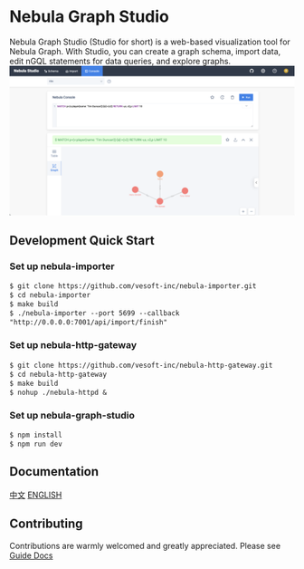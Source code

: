 # Nebula Graph Studio
Nebula Graph Studio (Studio for short) is a web-based visualization tool for Nebula Graph. With Studio, you can create a graph schema, import data, edit nGQL statements for data queries, and explore graphs.
![](./introduction.png)

## Development Quick Start
### Set up nebula-importer
```
$ git clone https://github.com/vesoft-inc/nebula-importer.git
$ cd nebula-importer
$ make build
$ ./nebula-importer --port 5699 --callback "http://0.0.0.0:7001/api/import/finish"
```

### Set up nebula-http-gateway
```
$ git clone https://github.com/vesoft-inc/nebula-http-gateway.git
$ cd nebula-http-gateway
$ make build
$ nohup ./nebula-httpd &
```

### Set up nebula-graph-studio
```
$ npm install
$ npm run dev
```

## Documentation 
[中文](https://docs.nebula-graph.com.cn/2.5.0/nebula-studio/about-studio/st-ug-what-is-graph-studio/)
[ENGLISH](https://https://docs.nebula-graph.io/2.5.0/nebula-studio/about-studio/st-ug-what-is-graph-studio/)

## Contributing
Contributions are warmly welcomed and greatly appreciated. Please see [Guide Docs](https://github.com/vesoft-inc-private/nebula-graph-studio/blob/master/CONTRIBUTING.md) 